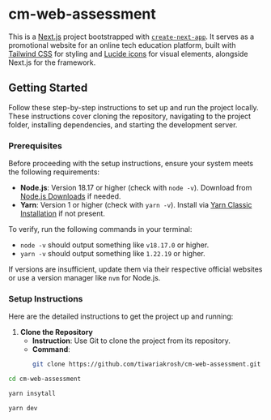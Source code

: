 # cm-web-assessment

This is a [Next.js](https://nextjs.org) project bootstrapped with [`create-next-app`](https://nextjs.org/docs/app/api-reference/cli/create-next-app). It serves as a promotional website for an online tech education platform, built with [Tailwind CSS](https://tailwindcss.com) for styling and [Lucide icons](https://lucide.dev) for visual elements, alongside Next.js for the framework.

## Getting Started

Follow these step-by-step instructions to set up and run the project locally. These instructions cover cloning the repository, navigating to the project folder, installing dependencies, and starting the development server.

### Prerequisites

Before proceeding with the setup instructions, ensure your system meets the following requirements:

- **Node.js**: Version 18.17 or higher (check with `node -v`). Download from [Node.js Downloads](https://nodejs.org/en/download) if needed.
- **Yarn**: Version 1 or higher (check with `yarn -v`). Install via [Yarn Classic Installation](https://classic.yarnpkg.com/en/docs/install) if not present.

To verify, run the following commands in your terminal:

- `node -v` should output something like `v18.17.0` or higher.
- `yarn -v` should output something like `1.22.19` or higher.

If versions are insufficient, update them via their respective official websites or use a version manager like `nvm` for Node.js.

### Setup Instructions

Here are the detailed instructions to get the project up and running:

1. **Clone the Repository**
   - **Instruction**: Use Git to clone the project from its repository.
   - **Command**:
     ```bash
     git clone https://github.com/tiwariakrosh/cm-web-assessment.git
     ```

```bash
cd cm-web-assessment

yarn insytall

yarn dev
```
